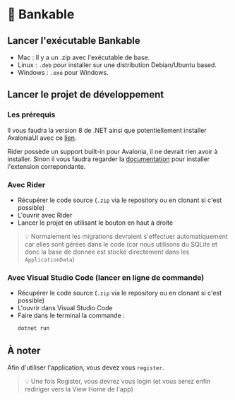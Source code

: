 # 🏦 Bankable 

## Lancer l'exécutable Bankable

- Mac : Il y a un .zip avec l'exécutable de base.
- Linux : `.deb` pour installer sur une distribution Debian/Ubuntu based.
- Windows : `.exe` pour Windows.

## Lancer le projet de développement

### Les prérequis

Il vous faudra la version 8 de .NET ainsi que potentiellement installer AvaloniaUI avec ce [lien](https://docs.avaloniaui.net/docs/get-started/install).

Rider possède un support built-in pour Avalonia, il ne devrait rien avoir à installer. Sinon il vous faudra regarder la [documentation](https://docs.avaloniaui.net/docs/get-started/set-up-an-editor) pour installer l'extension correpondante.

### Avec Rider

- Récupérer le code source (`.zip` via le repository ou en clonant si c'est possible)
- L'ouvrir avec Rider
- Lancer le projet en utilisant le bouton en haut à droite

> :bulb: Normalement les migrations devraient s'effectuer automatiquement car elles sont gérées dans le code (car nous utilisons du SQLite et donc la base de donnée est stocké directement dans les `ApplicationData`) 

### Avec Visual Studio Code (lancer en ligne de commande)

- Récupérer le code source (`.zip` via le repository ou en clonant si c'est possible)
- L'ouvrir dans Visual Studio Code
- Faire dans le terminal la commande :
    ```bash
    dotnet run
    ```

## À noter

Afin d'utiliser l'application, vous devez vous `register`.
> :bulb: Une fois Register, vous devrez vous login (et vous serez enfin rediriger vers la View Home de l'app)